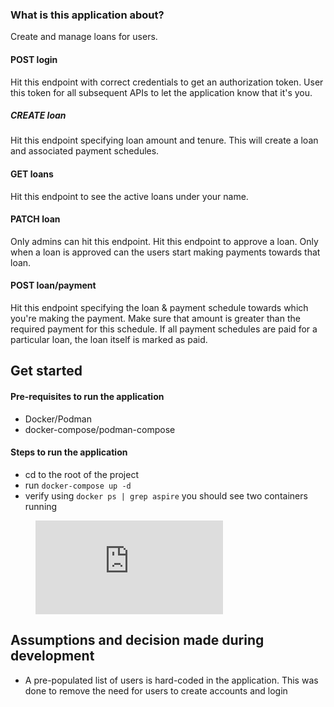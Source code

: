 ### What is this application about?
Create and manage loans for users.

#### POST login
Hit this endpoint with correct credentials to get an authorization token.
User this token for all subsequent APIs to let the application know that it's you.

##### CREATE loan
Hit this endpoint specifying loan amount and tenure. This will create a loan and associated payment schedules.

#### GET loans
Hit this endpoint to see the active loans under your name.

#### PATCH loan
Only admins can hit this endpoint. 
Hit this endpoint to approve a loan. Only when a loan is approved can the users start making payments towards that loan.

#### POST loan/payment
Hit this endpoint specifying the loan & payment schedule towards which you're making the payment. Make sure that amount is greater
than the required payment for this schedule.
If all payment schedules are paid for a particular loan, the loan itself is marked as paid.


## Get started
#### Pre-requisites to run the application
- Docker/Podman
- docker-compose/podman-compose

#### Steps to run the application
- cd to the root of the project
- run `docker-compose up -d`
- verify using `docker ps | grep aspire` you should see two containers running
<!-- blank line -->
<figure class="video_container">
  <iframe src="https://youtu.be/pJBwpx5qvfM" frameborder="0" allowfullscreen="true"> </iframe>
</figure>
<!-- blank line -->



## Assumptions and decision made during development
- A pre-populated list of users is hard-coded in the application. This was done to remove the need for users to create accounts and login